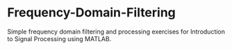 # Frequency-Domain-Filtering
Simple frequency domain filtering and processing exercises for Introduction to Signal Processing using MATLAB.
